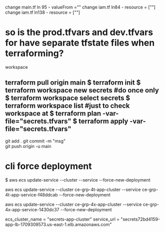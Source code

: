 change main.tf ln 95 - valueFrom =""
change iam.tf ln84 - resource = [""]
change iam.tf ln138 - resource = [""]
# so is the prod.tfvars and dev.tfvars for have separate tfstate files when terraforming?
workspace

terraform pull origin main
$ terraform init
$ terraform workspace new secrets #do once only
$ terraform workspace select secrets
$ terraform workspace list #just to check workspace at
$ terraform plan -var-file="secrets.tfvars"
$ terraform apply -var-file="secrets.tfvars"
----------------------------------------------------

git add .
git commit -m "msg"  
git push origin -u main


# cli force deployment
$ aws ecs update-service --cluster <cluster-name> --service <service-name> --force-new-deployment

aws ecs update-service --cluster ce-grp-4t-app-cluster --service ce-grp-4t-app-service-f48ddcab --force-new-deployment

aws ecs update-service --cluster ce-grp-4x-app-cluster --service ce-grp-4x-app-service-1430dc37 --force-new-deployment

ecs_cluster_name = "secrets-app-cluster"
service_url = "secrets72bd4159-app-lb-1709309573.us-east-1.elb.amazonaws.com"